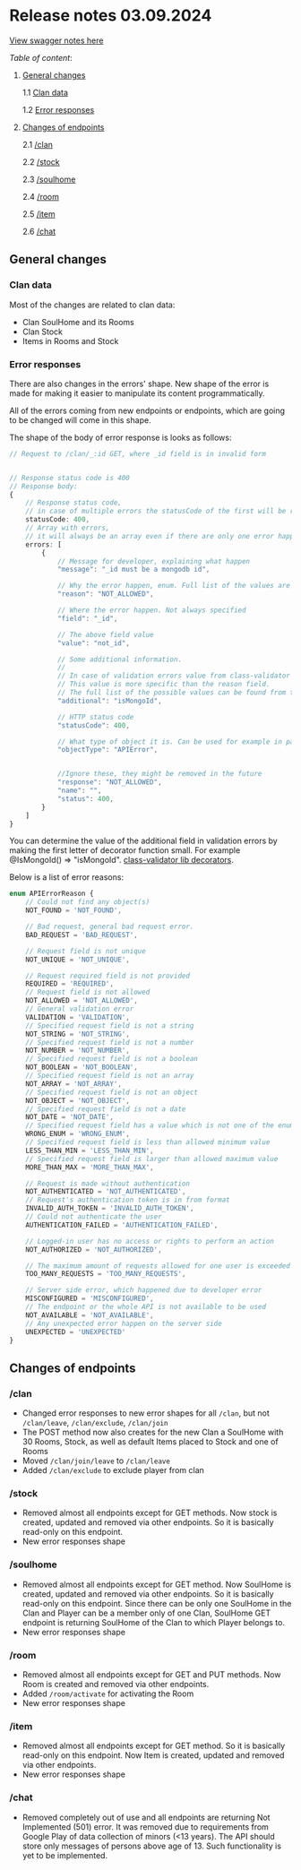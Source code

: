 # Release notes 03.09.2024

[View swagger notes here](https://swagger.altzone.fi/#/release-03-09-24)

_Table of content_:
1. [General changes](https://github.com/Alt-Org/Altzone-Server/blob/main/doc/release-notes/release-03-09-24.md#general-changes)
   
   1.1 [Clan data](https://github.com/Alt-Org/Altzone-Server/blob/main/doc/release-notes/release-03-09-24.md#clan-data)
   
   1.2 [Error responses](https://github.com/Alt-Org/Altzone-Server/blob/main/doc/release-notes/release-03-09-24.md#error-responses)
   
2. [Changes of endpoints](https://github.com/Alt-Org/Altzone-Server/blob/main/doc/release-notes/release-03-09-24.md#changes-of-endpoints)
   
   2.1 [/clan](https://github.com/Alt-Org/Altzone-Server/blob/main/doc/release-notes/release-03-09-24.md#clan)
   
   2.2 [/stock](https://github.com/Alt-Org/Altzone-Server/blob/main/doc/release-notes/release-03-09-24.md#stock)
   
   2.3 [/soulhome](https://github.com/Alt-Org/Altzone-Server/blob/main/doc/release-notes/release-03-09-24.md#soulhome)
   
   2.4 [/room](https://github.com/Alt-Org/Altzone-Server/blob/main/doc/release-notes/release-03-09-24.md#room)
   
   2.5 [/item](https://github.com/Alt-Org/Altzone-Server/blob/main/doc/release-notes/release-03-09-24.md#item)
   
   2.6 [/chat](https://github.com/Alt-Org/Altzone-Server/blob/main/doc/release-notes/release-03-09-24.md#chat)
   
## General changes

### Clan data
Most of the changes are related to clan data: 
- Clan SoulHome and its Rooms
- Clan Stock
- Items in Rooms and Stock

### Error responses
There are also changes in the errors' shape. 
New shape of the error is made for making it easier to manipulate its content programmatically.

All of the errors coming from new endpoints or endpoints, which are going to be changed will come in this shape.

The shape of the body of error response is looks as follows:

```ts
// Request to /clan/_:id GET, where _id field is in invalid form


// Response status code is 400
// Response body:
{
    // Response status code, 
    // in case of multiple errors the statusCode of the first will be returned
    statusCode: 400,
    // Array with errors, 
    // it will always be an array even if there are only one error happen
    errors: [
        {
            // Message for developer, explaining what happen
            "message": "_id must be a mongodb id",

            // Why the error happen, enum. Full list of the values are specified below
            "reason": "NOT_ALLOWED",

            // Where the error happen. Not always specified
            "field": "_id",

            // The above field value
            "value": "not_id",

            // Some additional information.
            //
            // In case of validation errors value from class-validator lib will be used. 
            // This value is more specific than the reason field. 
            // The full list of the possible values can be found from the link below
            "additional": "isMongoId",

            // HTTP status code
            "statusCode": 400,

            // What type of object it is. Can be used for example in parsing
            "objectType": "APIError",


            //Ignore these, they might be removed in the future
            "response": "NOT_ALLOWED",
            "name": "",
            "status": 400,
        }
    ]
}
```
You can determine the value of the additional field in validation errors 
by making the first letter of decorator function small. 
For example @IsMongoId() => "isMongoId". [class-validator lib decorators](https://github.com/typestack/class-validator?tab=readme-ov-file#validation-decorators).

Below is a list of error reasons:

```ts
enum APIErrorReason {
    // Could not find any object(s)
    NOT_FOUND = 'NOT_FOUND',

    // Bad request, general bad request error.
    BAD_REQUEST = 'BAD_REQUEST',

    // Request field is not unique
    NOT_UNIQUE = 'NOT_UNIQUE',

    // Request required field is not provided
    REQUIRED = 'REQUIRED',
    // Request field is not allowed
    NOT_ALLOWED = 'NOT_ALLOWED',
    // General validation error
    VALIDATION = 'VALIDATION',
    // Specified request field is not a string
    NOT_STRING = 'NOT_STRING',
    // Specified request field is not a number
    NOT_NUMBER = 'NOT_NUMBER',
    // Specified request field is not a boolean
    NOT_BOOLEAN = 'NOT_BOOLEAN',
    // Specified request field is not an array
    NOT_ARRAY = 'NOT_ARRAY',
    // Specified request field is not an object
    NOT_OBJECT = 'NOT_OBJECT',
    // Specified request field is not a date
    NOT_DATE = 'NOT_DATE',
    // Specified request field has a value which is not one of the enum values
    WRONG_ENUM = 'WRONG_ENUM',
    // Specified request field is less than allowed minimum value
    LESS_THAN_MIN = 'LESS_THAN_MIN',
    // Specified request field is larger than allowed maximum value
    MORE_THAN_MAX = 'MORE_THAN_MAX',

    // Request is made without authentication
    NOT_AUTHENTICATED = 'NOT_AUTHENTICATED',
    // Request's authentication token is in from format
    INVALID_AUTH_TOKEN = 'INVALID_AUTH_TOKEN',
    // Could not authenticate the user
    AUTHENTICATION_FAILED = 'AUTHENTICATION_FAILED',

    // Logged-in user has no access or rights to perform an action
    NOT_AUTHORIZED = 'NOT_AUTHORIZED',

    // The maximum amount of requests allowed for one user is exceeded
    TOO_MANY_REQUESTS = 'TOO_MANY_REQUESTS',

    // Server side error, which happened due to developer error
    MISCONFIGURED = 'MISCONFIGURED',
    // The endpoint or the whole API is not available to be used
    NOT_AVAILABLE = 'NOT_AVAILABLE',
    // Any unexpected error happen on the server side
    UNEXPECTED = 'UNEXPECTED'
}
```

## Changes of endpoints

### /clan

- Changed error responses to new error shapes for all `/clan`, but not `/clan/leave`, `/clan/exclude`, `/clan/join`
- The POST method now also creates for the new Clan 
  a SoulHome with 30 Rooms, Stock, as well as default Items placed to Stock and one of Rooms
- Moved `/clan/join/leave` to `/clan/leave`
- Added `/clan/exclude` to exclude player from clan

### /stock

- Removed almost all endpoints except for GET methods. 
  Now stock is created, updated and removed via other endpoints. So it is basically read-only on this endpoint.
- New error responses shape

### /soulhome

- Removed almost all endpoints except for GET method. 
  Now SoulHome is created, updated and removed via other endpoints. So it is basically read-only on this endpoint.
  Since there can be only one SoulHome in the Clan and Player can be a member only of one Clan, 
  SoulHome GET endpoint is returning SoulHome of the Clan to which Player belongs to.
- New error responses shape

### /room

- Removed almost all endpoints except for GET and PUT methods. 
  Now Room is created and removed via other endpoints.
- Added `/room/activate` for activating the Room
- New error responses shape

### /item

- Removed almost all endpoints except for GET method. So it is basically read-only on this endpoint.
  Now Item is created, updated and removed via other endpoints.
- New error responses shape

### /chat

- Removed completely out of use and all endpoints are returning Not Implemented (501) error.
  It was removed due to requirements from Google Play of data collection of minors (<13 years).
  The API should store only messages of persons above age of 13. Such functionality is yet to be implemented.
